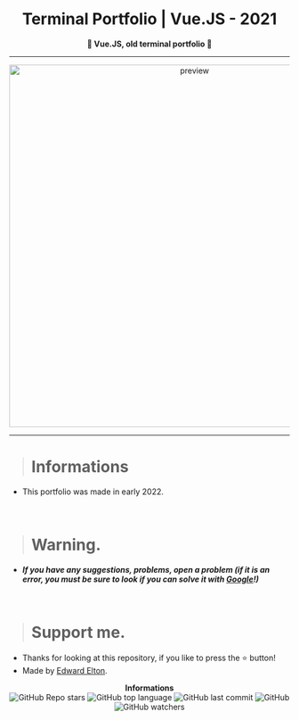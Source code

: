 <h1 align="center">Terminal Portfolio | Vue.JS - 2021</h1>

<p align='center'>
    <b>🦋 Vue.JS, old terminal portfolio 🦋</b>
</p>

----

<p align="center">
    <img src="https://cdn.discordapp.com/attachments/1065385280393203892/1069785334507909250/image.png" alt="preview" width="650">
</p>

---

> # Informations

* This portfolio was made in early 2022.

<br/>

> # Warning.

* ***If you have any suggestions, problems, open a problem (if it is an error, you must be sure to look if you can solve it with [Google](https://giybf.com)!)***

<br/>

> # Support me.

* Thanks for looking at this repository, if you like to press the ⭐ button!
* Made by [Edward Elton](https://github.com/edwardelton).

<p align="center">
    <b>Informations</b><br>
    <img alt="GitHub Repo stars" src="https://img.shields.io/github/stars/edwardelton/Terminal-PortfolioVue?color=313131">
    <img alt="GitHub top language" src="https://img.shields.io/github/languages/top/edwardelton/Terminal-PortfolioVue?color=313131">
    <img alt="GitHub last commit" src="https://img.shields.io/github/last-commit/edwardelton/Terminal-PortfolioVue?color=313131">
    <img alt="GitHub" src="https://img.shields.io/github/license/edwardelton/Terminal-PortfolioVue?color=313131">
    <img alt="GitHub watchers" src="https://img.shields.io/github/watchers/edwardelton/Terminal-PortfolioVue?color=313131">
</p>

